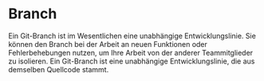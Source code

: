 # Branch
Ein Git-Branch ist im Wesentlichen eine unabhängige Entwicklungslinie. Sie können den Branch bei der Arbeit an neuen Funktionen oder Fehlerbehebungen nutzen, um Ihre Arbeit von der anderer Teammitglieder zu isolieren. Ein Git-Branch ist eine unabhängige Entwicklungslinie, die aus demselben Quellcode stammt.